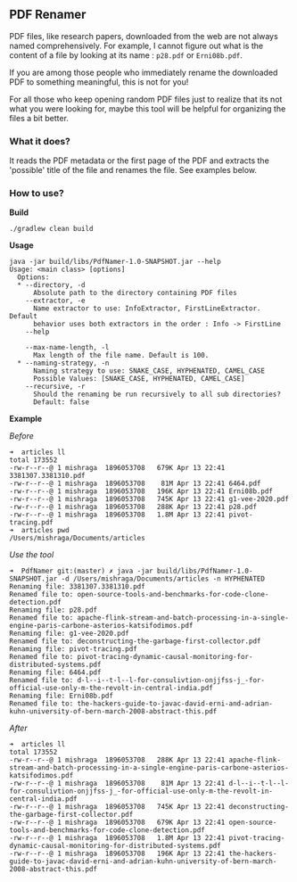 ## PDF Renamer

PDF files, like research papers, downloaded from the web are not always named comprehensively.
For example, I cannot figure out what is the content of a file by looking at its name : `p28.pdf` or `Erni08b.pdf`.

If you are among those people who immediately rename the downloaded PDF to something meaningful, this is not for you!

For all those who keep opening random PDF files just to realize that its not what you were looking for,
maybe this tool will be helpful for organizing the files a bit better.

### What it does?

It reads the PDF metadata or the first page of the PDF and extracts the 'possible' title of the file
and renames the file. See examples below.

### How to use?

**Build**
~~~
./gradlew clean build
~~~

**Usage**
~~~
java -jar build/libs/PdfNamer-1.0-SNAPSHOT.jar --help
Usage: <main class> [options]
  Options:
  * --directory, -d
      Absolute path to the directory containing PDF files
    --extractor, -e
      Name extractor to use: InfoExtractor, FirstLineExtractor. Default
      behavior uses both extractors in the order : Info -> FirstLine
    --help

    --max-name-length, -l
      Max length of the file name. Default is 100.
  * --naming-strategy, -n
      Naming strategy to use: SNAKE_CASE, HYPHENATED, CAMEL_CASE
      Possible Values: [SNAKE_CASE, HYPHENATED, CAMEL_CASE]
    --recursive, -r
      Should the renaming be run recursively to all sub directories?
      Default: false

~~~

**Example**

*Before*
~~~
➜  articles ll
total 173552
-rw-r--r--@ 1 mishraga  1896053708   679K Apr 13 22:41 3381307.3381310.pdf
-rw-r--r--@ 1 mishraga  1896053708    81M Apr 13 22:41 6464.pdf
-rw-r--r--@ 1 mishraga  1896053708   196K Apr 13 22:41 Erni08b.pdf
-rw-r--r--@ 1 mishraga  1896053708   745K Apr 13 22:41 g1-vee-2020.pdf
-rw-r--r--@ 1 mishraga  1896053708   288K Apr 13 22:41 p28.pdf
-rw-r--r--@ 1 mishraga  1896053708   1.8M Apr 13 22:41 pivot-tracing.pdf
➜  articles pwd
/Users/mishraga/Documents/articles
~~~

*Use the tool*
~~~
➜  PdfNamer git:(master) ✗ java -jar build/libs/PdfNamer-1.0-SNAPSHOT.jar -d /Users/mishraga/Documents/articles -n HYPHENATED
Renaming file: 3381307.3381310.pdf
Renamed file to: open-source-tools-and-benchmarks-for-code-clone-detection.pdf
Renaming file: p28.pdf
Renamed file to: apache-flink-stream-and-batch-processing-in-a-single-engine-paris-carbone-asterios-katsifodimos.pdf
Renaming file: g1-vee-2020.pdf
Renamed file to: deconstructing-the-garbage-first-collector.pdf
Renaming file: pivot-tracing.pdf
Renamed file to: pivot-tracing-dynamic-causal-monitoring-for-distributed-systems.pdf
Renaming file: 6464.pdf
Renamed file to: d-l--i--t-l--l-for-consulivtion-onjjfss-j_-for-official-use-only-m-the-revolt-in-central-india.pdf
Renaming file: Erni08b.pdf
Renamed file to: the-hackers-guide-to-javac-david-erni-and-adrian-kuhn-university-of-bern-march-2008-abstract-this.pdf
~~~

*After*
~~~
➜  articles ll
total 173552
-rw-r--r--@ 1 mishraga  1896053708   288K Apr 13 22:41 apache-flink-stream-and-batch-processing-in-a-single-engine-paris-carbone-asterios-katsifodimos.pdf
-rw-r--r--@ 1 mishraga  1896053708    81M Apr 13 22:41 d-l--i--t-l--l-for-consulivtion-onjjfss-j_-for-official-use-only-m-the-revolt-in-central-india.pdf
-rw-r--r--@ 1 mishraga  1896053708   745K Apr 13 22:41 deconstructing-the-garbage-first-collector.pdf
-rw-r--r--@ 1 mishraga  1896053708   679K Apr 13 22:41 open-source-tools-and-benchmarks-for-code-clone-detection.pdf
-rw-r--r--@ 1 mishraga  1896053708   1.8M Apr 13 22:41 pivot-tracing-dynamic-causal-monitoring-for-distributed-systems.pdf
-rw-r--r--@ 1 mishraga  1896053708   196K Apr 13 22:41 the-hackers-guide-to-javac-david-erni-and-adrian-kuhn-university-of-bern-march-2008-abstract-this.pdf
~~~